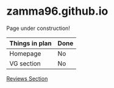 # zamma96.github.io

Page under construction! 


| Things in plan   |    Done   |
| -----------------| --------- |
| Homepage | No |
| VG section | No | 

[Reviews Section](/review/)

